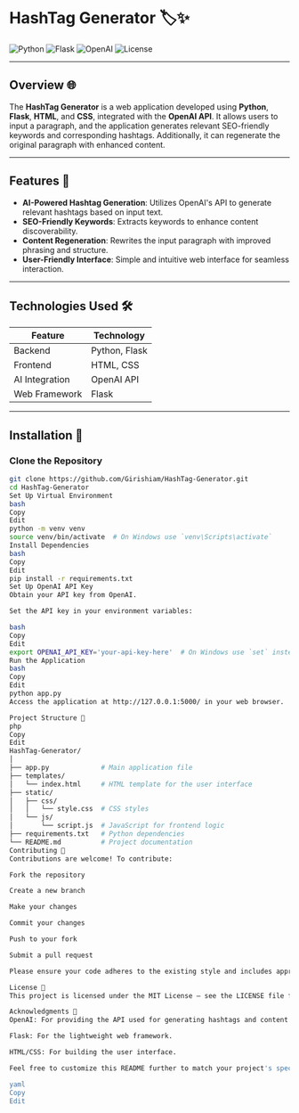 # **HashTag Generator** 🏷️✨

![Python](https://img.shields.io/badge/Python-3.10-blue)
![Flask](https://img.shields.io/badge/Flask-2.1.1-red)
![OpenAI](https://img.shields.io/badge/OpenAI-API-blue)
![License](https://img.shields.io/badge/License-MIT-green)

---

## **Overview** 🌐

The **HashTag Generator** is a web application developed using **Python**, **Flask**, **HTML**, and **CSS**, integrated with the **OpenAI API**. It allows users to input a paragraph, and the application generates relevant SEO-friendly keywords and corresponding hashtags. Additionally, it can regenerate the original paragraph with enhanced content.

---

## **Features** 🚀

- **AI-Powered Hashtag Generation**: Utilizes OpenAI's API to generate relevant hashtags based on input text.
- **SEO-Friendly Keywords**: Extracts keywords to enhance content discoverability.
- **Content Regeneration**: Rewrites the input paragraph with improved phrasing and structure.
- **User-Friendly Interface**: Simple and intuitive web interface for seamless interaction.

---

## **Technologies Used** 🛠️

| Feature             | Technology       |
|---------------------|------------------|
| Backend             | Python, Flask    |
| Frontend            | HTML, CSS        |
| AI Integration      | OpenAI API       |
| Web Framework       | Flask            |

---

## **Installation** 💾

### **Clone the Repository**

```bash
git clone https://github.com/Girishiam/HashTag-Generator.git
cd HashTag-Generator
Set Up Virtual Environment
bash
Copy
Edit
python -m venv venv
source venv/bin/activate  # On Windows use `venv\Scripts\activate`
Install Dependencies
bash
Copy
Edit
pip install -r requirements.txt
Set Up OpenAI API Key
Obtain your API key from OpenAI.

Set the API key in your environment variables:

bash
Copy
Edit
export OPENAI_API_KEY='your-api-key-here'  # On Windows use `set` instead of `export`
Run the Application
bash
Copy
Edit
python app.py
Access the application at http://127.0.0.1:5000/ in your web browser.

Project Structure 📂
php
Copy
Edit
HashTag-Generator/
│
├── app.py             # Main application file
├── templates/
│   └── index.html     # HTML template for the user interface
├── static/
│   ├── css/
│   │   └── style.css  # CSS styles
│   └── js/
│       └── script.js  # JavaScript for frontend logic
├── requirements.txt   # Python dependencies
└── README.md          # Project documentation
Contributing 🤝
Contributions are welcome! To contribute:

Fork the repository

Create a new branch

Make your changes

Commit your changes

Push to your fork

Submit a pull request

Please ensure your code adheres to the existing style and includes appropriate tests.

License 📄
This project is licensed under the MIT License – see the LICENSE file for details.

Acknowledgments 🙏
OpenAI: For providing the API used for generating hashtags and content.

Flask: For the lightweight web framework.

HTML/CSS: For building the user interface.

Feel free to customize this README further to match your project's specifics. If you need assistance with adding more sections or details, let me know!

yaml
Copy
Edit
